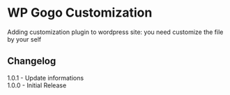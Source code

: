 WP Gogo Customization
==============================

Adding customization plugin to wordpress site: you need customize the file by your self

## Changelog

1.0.1 - Update informations  
1.0.0 - Initial Release
